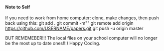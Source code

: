 
#### Note to Self
If you need to work from home computer:
  clone, make changes, then push back using this:
    git add .
    git commit -m""
    git remote add origin https://github.com/USERNAME/papers.git
    git push -u origin master
   
BUT REMEMEBER!!! The local files on your school computer will no longer be the most up to date ones!!:) Happy Coding.
